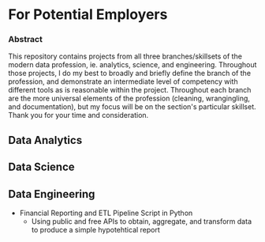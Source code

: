 # For Potential Employers


### Abstract
This repository contains projects from all three branches/skillsets of the modern data profession, ie. analytics, science, and engineering. Throughout those projects, I do my best to broadly and briefly define the branch of the profession, and demonstrate an intermediate level of competency with different tools as is reasonable within the project. Throughout each branch are the more universal elements of the profession (cleaning, wrangingling, and documentation), but my focus will be on the section's particular skillset. Thank you for your time and consideration.

## Data Analytics


## Data Science


## Data Engineering
- Financial Reporting and ETL Pipeline Script in Python
  - Using public and free APIs to obtain, aggregate, and transform data to produce a simple hypotehtical report
